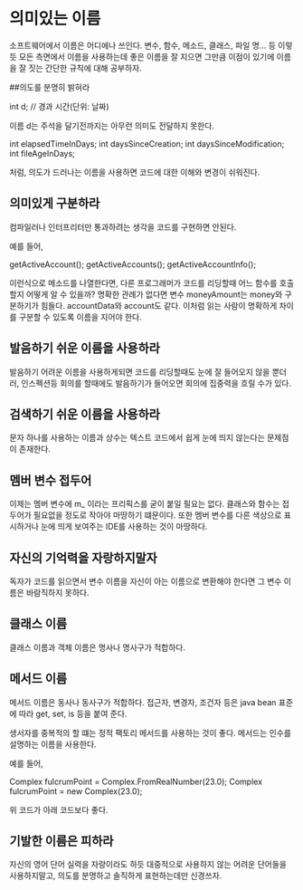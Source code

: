 # 의미있는 이름


소프트웨어에서 이름은 어디에나 쓰인다. 변수, 함수, 메소드, 클래스, 파일 명... 등 이렇듯 모든 측면에서 이름을 사용하는데 좋은 이름을 잘 지으면 그만큼 이점이 있기에 이름을 잘 짓는 간단한 규칙에 대해 공부하자. 


##의도를 분명히 밝혀라

int d; // 경과 시간(단위: 날짜)

이름 d는 주석을 달기전까지는 아무런 의미도 전달하지 못한다. 

int elapsedTimeInDays;
int daysSinceCreation;
int daysSinceModification;
int fileAgeInDays;

처럼, 의도가 드러나는 이름을 사용하면 코드에 대한 이해와 변경이 쉬워진다. 



## 의미있게 구분하라

컴파일러나 인터프리터만 통과하려는 생각을 코드를 구현하면 안된다.

예를 들어,

getActiveAccount();
getActiveAccounts();
getActiveAccountInfo();

이런식으로 메소드를 나열한다면, 다른 프로그래머가 코드를 리딩할때 어느 함수를 호출할지 어떻게 알 수 있을까?
명확한 관례가 없다면 변수 moneyAmount는 money와 구분하기가 힘들다. accountData와 account도 같다.
이처럼 읽는 사람이 명확하게 차이를 구분할 수 있도록 이름을 지어야 한다.



## 발음하기 쉬운 이름을 사용하라

발음하기 어려운 이름을 사용하게되면 코드를 리딩할때도 눈에 잘 들어오지 않을 뿐더러, 인스펙션등 회의를 할때에도 발음하기가 들어오면 회의에 집중력을 흐릴 수가 있다.



## 검색하기 쉬운 이름을 사용하라

문자 하나를 사용하는 이름과 상수는 텍스트 코드에서 쉽게 눈에 띄지 않는다는 문제점이 존재한다.



## 멤버 변수 접두어

이제는 멤버 변수에 m_ 이라는 프리픽스를 굳이 붙일 필요는 없다. 클래스와 함수는 접두어가 필요없을 정도로 작아야 마땅하기 떄문이다.
또한 멤버 변수를 다른 색상으로 표시하거나 눈에 띄게 보여주는 IDE를 사용하는 것이 마땅하다.



## 자신의 기억력을 자랑하지말자

독자가 코드를 읽으면서 변수 이름을 자신이 아는 이름으로 변환해야 한다면 그 변수 이름은 바람직하지 못하다.


## 클래스 이름

클래스 이름과 객체 이름은 명사나 명사구가 적합하다.



## 메서드 이름
메서드 이름은 동사나 동사구가 적합하다. 접근자, 변경자, 조건자 등은 java bean 표준에 따라 get, set, is 등을 붙여 준다.

생서자를 중복적의 할 떄는 정적 팩토리 메서드를 사용하는 것이 좋다. 메서드는 인수를 설명하는 이름을 사용한다.

예를 들어,

Complex fulcrumPoint = Complex.FromRealNumber(23.0);
Complex fulcrumPoint = new Complex(23.0);

위 코드가 아래 코드보다 좋다.



## 기발한 이름은 피하라
자신의 영어 단어 실력을 자랑이라도 하듯 대중적으로 사용하지 않는 어려운 단어들을 사용하지말고, 의도를 분명하고 솔직하게 표현하는데만 신경쓰자.